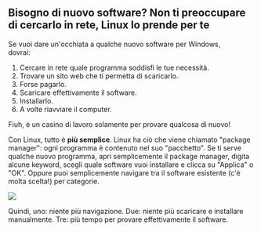 

<div id="corps">

<h2>Bisogno di nuovo software? Non ti preoccupare di cercarlo in rete, Linux lo prende per te</h2>

Se vuoi dare un'occhiata a qualche nuovo software per Windows,  
dovrai:

<ol>
<li>Cercare in rete quale programma soddisfi le tue necessità.</li>
<li>Trovare un sito web che ti permetta di scaricarlo.</li>
<li>Forse pagarlo.</li>
<li>Scaricare effettivamente il software.</li>
<li>Installarlo.</li>
<li>A volte riavviare il computer.</li>
</ol>

Fiuh, è un casino di lavoro solamente per provare qualcosa di nuovo!

Con Linux, tutto è <b>più semplice</b>. Linux ha ciò che viene chiamato 
"package manager": ogni programma è contenuto nel suo "pacchetto". Se ti 
serve qualche nuovo programma, apri semplicemente il package manager, digita 
alcune keyword, scegli quale software vuoi installare e clicca su "Applica" o 
"OK". Oppure puoi semplicemente navigare tra il software esistente (c'è molta 
scelta!) per categorie.

<img src="Images/synaptic.png" />

Quindi, uno: niente più navigazione. Due: niente più scaricare e 
installare manualmente. Tre: più tempo per provare effettivamente il software.

</div>


